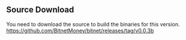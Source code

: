 ## Source Download
You need to download the source to build the binaries for this version.
https://github.com/BitnetMoney/bitnet/releases/tag/v0.0.3b